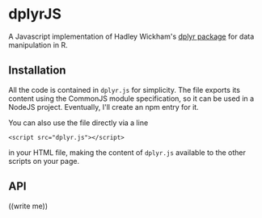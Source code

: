 
# dplyrJS

A Javascript implementation of Hadley Wickham's [dplyr package](https://github.com/hadley/dplyr) for data manipulation in R.

## Installation

All the code is contained in `dplyr.js` for simplicity. The file
exports its content using the CommonJS module specification, so it can
be used in a NodeJS project. Eventually, I'll create an npm entry for it. 

You can also use the file directly via a line 

    <script src="dplyr.js"></script>

in your HTML file, making the content of `dplyr.js` available to the
other scripts on your page.


## API

((write me))
